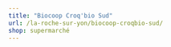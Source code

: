 ```yaml
---
title: "Biocoop Croq'bio Sud"
url: /la-roche-sur-yon/biocoop-croqbio-sud/
shop: supermarché
---
```

